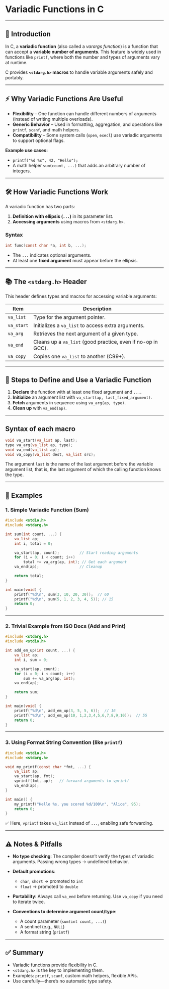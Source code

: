 # Variadic Functions in C


---

## 📌 Introduction

In C, a **variadic function** (also called a *varargs function*) is a function that can accept a **variable number of arguments**.
This feature is widely used in functions like `printf`, where both the number and types of arguments vary at runtime.

C provides **`<stdarg.h>` macros** to handle variable arguments safely and portably.

---

## ⚡ Why Variadic Functions Are Useful

* **Flexibility** – One function can handle different numbers of arguments (instead of writing multiple overloads).
* **Generic Behavior** – Used in formatting, aggregation, and operations like `printf`, `scanf`, and math helpers.
* **Compatibility** – Some system calls (`open`, `execl`) use variadic arguments to support optional flags.

**Example use cases:**

* `printf("%d %s", 42, "Hello");`
* A math helper `sum(count, ...)` that adds an arbitrary number of integers.

---

## 🛠️ How Variadic Functions Work

A variadic function has two parts:

1. **Definition with ellipsis (`...`)** in its parameter list.
2. **Accessing arguments** using macros from `<stdarg.h>`.

### Syntax

```c
int func(const char *a, int b, ...);
```

* The `...` indicates optional arguments.
* At least one **fixed argument** must appear before the ellipsis.

---

## 📚 The `<stdarg.h>` Header

This header defines types and macros for accessing variable arguments:

| Item       | Description                                                  |
| ---------- | ------------------------------------------------------------ |
| `va_list`  | Type for the argument pointer.                               |
| `va_start` | Initializes a `va_list` to access extra arguments.           |
| `va_arg`   | Retrieves the next argument of a given type.                 |
| `va_end`   | Cleans up a `va_list` (good practice, even if no-op in GCC). |
| `va_copy`  | Copies one `va_list` to another (C99+).                      |

---

## 🔑 Steps to Define and Use a Variadic Function

1. **Declare** the function with at least one fixed argument and `...`.
2. **Initialize** an argument list with `va_start(ap, last_fixed_argument)`.
3. **Fetch** arguments in sequence using `va_arg(ap, type)`.
4. **Clean up** with `va_end(ap)`.

---
## Syntax of each macro

```c
void va_start(va_list ap, last);
type va_arg(va_list ap, type);
void va_end(va_list ap);
void va_copy(va_list dest, va_list src);
```

The argument `last` is the name of the last argument before the  variable argument list, that is, the last argument of which the calling function knows the type.

---
## 📖 Examples

### 1. Simple Variadic Function (Sum)

```c
#include <stdio.h>
#include <stdarg.h>

int sum(int count, ...) {
    va_list ap;
    int i, total = 0;

    va_start(ap, count);         // Start reading arguments
    for (i = 0; i < count; i++)
        total += va_arg(ap, int); // Get each argument
    va_end(ap);                  // Cleanup

    return total;
}

int main(void) {
    printf("%d\n", sum(3, 10, 20, 30));  // 60
    printf("%d\n", sum(5, 1, 2, 3, 4, 5)); // 15
    return 0;
}
```

---

### 2. Trivial Example from ISO Docs (Add and Print)

```c
#include <stdarg.h>
#include <stdio.h>

int add_em_up(int count, ...) {
    va_list ap;
    int i, sum = 0;

    va_start(ap, count);
    for (i = 0; i < count; i++)
        sum += va_arg(ap, int);
    va_end(ap);

    return sum;
}

int main(void) {
    printf("%d\n", add_em_up(3, 5, 5, 6));  // 16
    printf("%d\n", add_em_up(10, 1,2,3,4,5,6,7,8,9,10));  // 55
    return 0;
}
```

---

### 3. Using Format String Convention (like `printf`)

```c
#include <stdio.h>
#include <stdarg.h>

void my_printf(const char *fmt, ...) {
    va_list ap;
    va_start(ap, fmt);
    vprintf(fmt, ap);   // forward arguments to vprintf
    va_end(ap);
}

int main() {
    my_printf("Hello %s, you scored %d/100\n", "Alice", 95);
    return 0;
}
```

✅ Here, `vprintf` takes `va_list` instead of `...`, enabling safe forwarding.

---

## ⚠️ Notes & Pitfalls

* **No type checking**: The compiler doesn’t verify the types of variadic arguments. Passing wrong types → undefined behavior.
* **Default promotions**:

  * `char`, `short` → promoted to `int`
  * `float` → promoted to `double`
* **Portability**: Always call `va_end` before returning. Use `va_copy` if you need to iterate twice.
* **Conventions to determine argument count/type**:

  * A count parameter (`sum(int count, ...)`)
  * A sentinel (e.g., `NULL`)
  * A format string (`printf`)

---

## ✅ Summary

* Variadic functions provide flexibility in C.
* `<stdarg.h>` is the key to implementing them.
* Examples: `printf`, `scanf`, custom math helpers, flexible APIs.
* Use carefully—there’s no automatic type safety.

